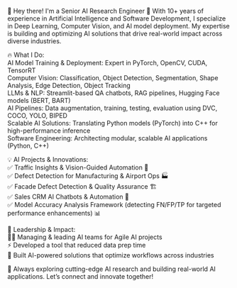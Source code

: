 👋 Hey there! I'm a Senior AI Research Engineer
🚀 With 10+ years of experience in Artificial Intelligence and Software Development, I specialize in Deep Learning, Computer Vision, and AI model deployment. My expertise is building and optimizing AI solutions that drive real-world impact across diverse industries.

🔥 What I Do:  
AI Model Training & Deployment: Expert in PyTorch, OpenCV, CUDA, TensorRT  
Computer Vision: Classification, Object Detection, Segmentation, Shape Analysis, Edge Detection, Object Tracking  
LLMs & NLP: Streamlit-based QA chatbots, RAG pipelines, Hugging Face models (BERT, BART)  
AI Pipelines: Data augmentation, training, testing, evaluation using DVC, COCO, YOLO, BIPED  
Scalable AI Solutions: Translating Python models (PyTorch) into C++ for high-performance inference  
Software Engineering: Architecting modular, scalable AI applications (Python, C++)  

💡 AI Projects & Innovations:  
✅ Traffic Insights & Vision-Guided Automation 🚦  
✅ Defect Detection for Manufacturing & Airport Ops 🏭  
✅ Facade Defect Detection & Quality Assurance 🏗  
✅ Sales CRM AI Chatbots & Automation 🤖  
✅ Model Accuracy Analysis Framework (detecting FN/FP/TP for targeted performance enhancements) 📊  

🎯 Leadership & Impact:  
👨‍💻 Managing & leading AI teams for Agile AI projects  
⚡ Developed a tool that reduced data prep time  
🚀 Built AI-powered solutions that optimize workflows across industries  

📌 Always exploring cutting-edge AI research and building real-world AI applications. Let’s connect and innovate together!
